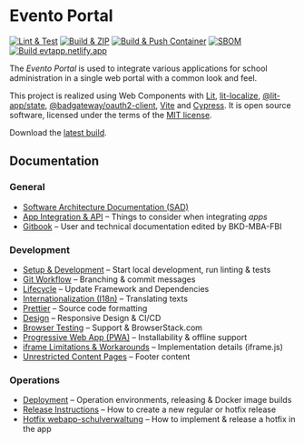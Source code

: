 # Evento Portal

[![Lint & Test](https://github.com/bkd-mba-fbi/evento-portal/actions/workflows/test.yml/badge.svg?branch=main)](https://github.com/bkd-mba-fbi/evento-portal/actions/workflows/test.yml)
[![Build & ZIP](https://github.com/bkd-mba-fbi/evento-portal/actions/workflows/zip.yml/badge.svg?branch=main)](https://github.com/bkd-mba-fbi/evento-portal/actions/workflows/zip.yml)
[![Build & Push Container](https://github.com/bkd-mba-fbi/evento-portal/actions/workflows/container-build.yml/badge.svg)](https://github.com/bkd-mba-fbi/evento-portal/actions/workflows/container-build.yml)
[![SBOM](https://github.com/bkd-mba-fbi/evento-portal/actions/workflows/bom.yml/badge.svg?branch=main)](https://github.com/bkd-mba-fbi/evento-portal/actions/workflows/bom.yml)
[![Build evtapp.netlify.app](https://api.netlify.com/api/v1/badges/fccfe392-ffb5-4e40-b95a-5d319e431559/deploy-status)](https://app.netlify.com/sites/evtapp/deploys)

The _Evento Portal_ is used to integrate various applications for school administration in a single web portal with a common look and feel.

This project is realized using Web Components with [Lit](https://lit.dev/), [lit-localize](https://lit.dev/docs/localization/overview/), [@lit-app/state](https://github.com/lit-apps/lit-app/tree/main/packages/state), [@badgateway/oauth2-client](https://github.com/badgateway/oauth2-client), [Vite](https://vitejs.dev/) and [Cypress](https://www.cypress.io/). It is open source software, licensed under the terms of the [MIT license](./LICENSE).

Download the [latest build](https://bkd-mba-fbi.github.io/evento-portal/evento-portal.zip).

## Documentation

### General

- [Software Architecture Documentation (SAD)](./doc/sad.md)
- [App Integration & API](./doc/app-integration.md) – Things to consider when integrating _apps_
- [Gitbook](https://fbi-mba-bkd.gitbook.io/fbi/technik/web/evento-portal) – User and technical documentation edited by BKD-MBA-FBI

### Development

- [Setup & Development](./doc/development.md) – Start local development, run linting & tests
- [Git Workflow](./doc/git.md) – Branching & commit messages
- [Lifecycle](./doc/lifecycle.md) – Update Framework and Dependencies
- [Internationalization (I18n)](./doc/i18n.md) – Translating texts
- [Prettier](doc/prettier.md) – Source code formatting
- [Design](./doc/design.md) – Responsive Design & CI/CD
- [Browser Testing](./doc/browser-testing.md) – Support & BrowserStack.com
- [Progressive Web App (PWA)](./doc/pwa.md) – Installability & offline support
- [iframe Limitations & Workarounds](./doc/iframe.md) – Implementation details (iframe.js)
- [Unrestricted Content Pages](./doc/unrestricted-content.md) – Footer content

### Operations

- [Deployment](./doc/deployment.md) – Operation environments, releasing & Docker image builds
- [Release Instructions](./doc/releasing.md) – How to create a new regular or hotfix release
- [Hotfix webapp-schulverwaltung](./doc/hotfix-webapp-schulverwaltung.md) – How to implement & release a hotfix in the app
